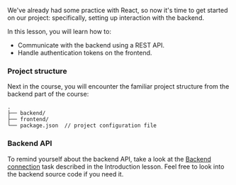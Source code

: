 We've already had some practice with React, so now it's time to get started on our project:
specifically, setting up interaction with the backend.

In this lesson, you will learn how to:
- Communicate with the backend using a REST API.
- Handle authentication tokens on the frontend.

### Project structure
Next in the course, you will encounter the familiar project structure from the backend part of the course:
```text
.
├── backend/ 
├── frontend/
└── package.json  // project configuration file
```

### Backend API
To remind yourself about the backend API, take a look at the [Backend connection](course://Frontend/Introduction/backend_connection) task described in the Introduction lesson.
Feel free to look into the backend source code if you need it.
